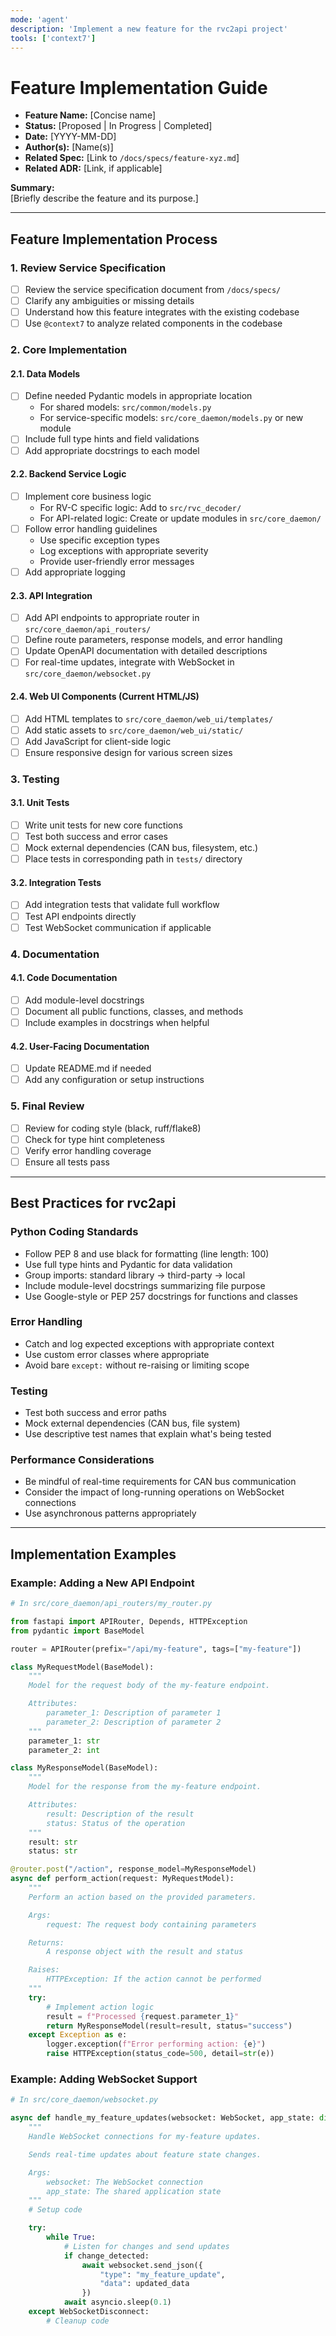 ```yaml
---
mode: 'agent'
description: 'Implement a new feature for the rvc2api project'
tools: ['context7']
---
```


# Feature Implementation Guide

- **Feature Name:** [Concise name]
- **Status:** [Proposed | In Progress | Completed]
- **Date:** [YYYY-MM-DD]
- **Author(s):** [Name(s)]
- **Related Spec:** [Link to `/docs/specs/feature-xyz.md`]
- **Related ADR:** [Link, if applicable]

**Summary:**  
[Briefly describe the feature and its purpose.]

---

## Feature Implementation Process

### 1. Review Service Specification
- [ ] Review the service specification document from `/docs/specs/`
- [ ] Clarify any ambiguities or missing details
- [ ] Understand how this feature integrates with the existing codebase
- [ ] Use `@context7` to analyze related components in the codebase

### 2. Core Implementation

#### 2.1. Data Models
- [ ] Define needed Pydantic models in appropriate location
  - For shared models: `src/common/models.py`
  - For service-specific models: `src/core_daemon/models.py` or new module
- [ ] Include full type hints and field validations
- [ ] Add appropriate docstrings to each model

#### 2.2. Backend Service Logic
- [ ] Implement core business logic
  - For RV-C specific logic: Add to `src/rvc_decoder/`
  - For API-related logic: Create or update modules in `src/core_daemon/`
- [ ] Follow error handling guidelines
  - Use specific exception types
  - Log exceptions with appropriate severity
  - Provide user-friendly error messages
- [ ] Add appropriate logging

#### 2.3. API Integration
- [ ] Add API endpoints to appropriate router in `src/core_daemon/api_routers/`
- [ ] Define route parameters, response models, and error handling
- [ ] Update OpenAPI documentation with detailed descriptions
- [ ] For real-time updates, integrate with WebSocket in `src/core_daemon/websocket.py`

#### 2.4. Web UI Components (Current HTML/JS)
- [ ] Add HTML templates to `src/core_daemon/web_ui/templates/`
- [ ] Add static assets to `src/core_daemon/web_ui/static/`
- [ ] Add JavaScript for client-side logic
- [ ] Ensure responsive design for various screen sizes

### 3. Testing

#### 3.1. Unit Tests
- [ ] Write unit tests for new core functions
- [ ] Test both success and error cases
- [ ] Mock external dependencies (CAN bus, filesystem, etc.)
- [ ] Place tests in corresponding path in `tests/` directory

#### 3.2. Integration Tests
- [ ] Add integration tests that validate full workflow
- [ ] Test API endpoints directly
- [ ] Test WebSocket communication if applicable

### 4. Documentation

#### 4.1. Code Documentation
- [ ] Add module-level docstrings
- [ ] Document all public functions, classes, and methods
- [ ] Include examples in docstrings when helpful

#### 4.2. User-Facing Documentation
- [ ] Update README.md if needed
- [ ] Add any configuration or setup instructions

### 5. Final Review
- [ ] Review for coding style (black, ruff/flake8)
- [ ] Check for type hint completeness
- [ ] Verify error handling coverage
- [ ] Ensure all tests pass

---

## Best Practices for rvc2api

### Python Coding Standards
- Follow PEP 8 and use black for formatting (line length: 100)
- Use full type hints and Pydantic for data validation
- Group imports: standard library → third-party → local
- Include module-level docstrings summarizing file purpose
- Use Google-style or PEP 257 docstrings for functions and classes

### Error Handling
- Catch and log expected exceptions with appropriate context
- Use custom error classes where appropriate
- Avoid bare `except:` without re-raising or limiting scope

### Testing
- Test both success and error paths
- Mock external dependencies (CAN bus, file system)
- Use descriptive test names that explain what's being tested

### Performance Considerations
- Be mindful of real-time requirements for CAN bus communication
- Consider the impact of long-running operations on WebSocket connections
- Use asynchronous patterns appropriately

---

## Implementation Examples

### Example: Adding a New API Endpoint

```python
# In src/core_daemon/api_routers/my_router.py

from fastapi import APIRouter, Depends, HTTPException
from pydantic import BaseModel

router = APIRouter(prefix="/api/my-feature", tags=["my-feature"])

class MyRequestModel(BaseModel):
    """
    Model for the request body of the my-feature endpoint.

    Attributes:
        parameter_1: Description of parameter 1
        parameter_2: Description of parameter 2
    """
    parameter_1: str
    parameter_2: int

class MyResponseModel(BaseModel):
    """
    Model for the response from the my-feature endpoint.

    Attributes:
        result: Description of the result
        status: Status of the operation
    """
    result: str
    status: str

@router.post("/action", response_model=MyResponseModel)
async def perform_action(request: MyRequestModel):
    """
    Perform an action based on the provided parameters.

    Args:
        request: The request body containing parameters

    Returns:
        A response object with the result and status

    Raises:
        HTTPException: If the action cannot be performed
    """
    try:
        # Implement action logic
        result = f"Processed {request.parameter_1}"
        return MyResponseModel(result=result, status="success")
    except Exception as e:
        logger.exception(f"Error performing action: {e}")
        raise HTTPException(status_code=500, detail=str(e))
```

### Example: Adding WebSocket Support

```python
# In src/core_daemon/websocket.py

async def handle_my_feature_updates(websocket: WebSocket, app_state: dict):
    """
    Handle WebSocket connections for my-feature updates.

    Sends real-time updates about feature state changes.

    Args:
        websocket: The WebSocket connection
        app_state: The shared application state
    """
    # Setup code

    try:
        while True:
            # Listen for changes and send updates
            if change_detected:
                await websocket.send_json({
                    "type": "my_feature_update",
                    "data": updated_data
                })
            await asyncio.sleep(0.1)
    except WebSocketDisconnect:
        # Cleanup code
```
